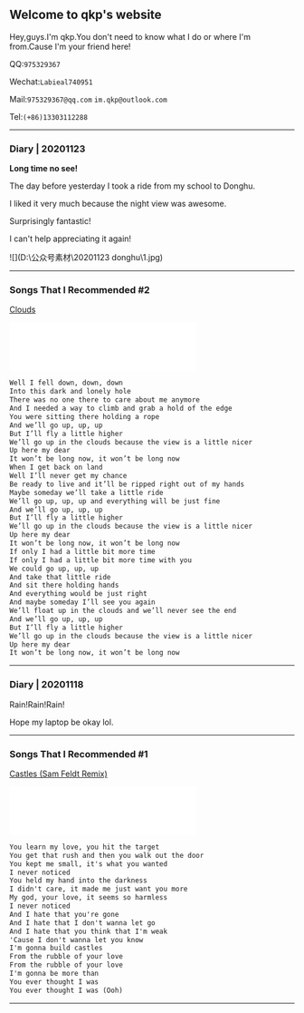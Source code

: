## Welcome to qkp's website

Hey,guys.I'm qkp.You don't need to know what I do or where I'm from.Cause I'm your friend here!

QQ:`975329367`

Wechat:`Labieal740951`

Mail:`975329367@qq.com`    `im.qkp@outlook.com`

Tel:`(+86)13303112288`


***********

### Diary | 20201123

**Long time no see!**


The day before yesterday I took a ride from my school to Donghu.


I liked it very much because the night view was awesome.


Surprisingly fantastic!


I can't help appreciating it again! 

![](D:\公众号素材\20201123 donghu\1.jpg)

**********

### Songs That I Recommended #2
[Clouds](https://music.163.com/song?id=26418207&userid=410950958)

<iframe frameborder="no" border="0" marginwidth="0" marginheight="0" width=330 height=86 src="//music.163.com/outchain/player?type=2&id=26418207&auto=1&height=66"></iframe>

```markdown
Well I fell down, down, down
Into this dark and lonely hole
There was no one there to care about me anymore
And I needed a way to climb and grab a hold of the edge
You were sitting there holding a rope
And we’ll go up, up, up
But I’ll fly a little higher
We’ll go up in the clouds because the view is a little nicer
Up here my dear
It won’t be long now, it won’t be long now
When I get back on land
Well I’ll never get my chance
Be ready to live and it’ll be ripped right out of my hands
Maybe someday we’ll take a little ride
We’ll go up, up, up and everything will be just fine
And we’ll go up, up, up
But I’ll fly a little higher
We’ll go up in the clouds because the view is a little nicer
Up here my dear
It won’t be long now, it won’t be long now
If only I had a little bit more time
If only I had a little bit more time with you
We could go up, up, up
And take that little ride
And sit there holding hands
And everything would be just right
And maybe someday I’ll see you again
We’ll float up in the clouds and we’ll never see the end
And we’ll go up, up, up
But I’ll fly a little higher
We’ll go up in the clouds because the view is a little nicer
Up here my dear
It won’t be long now, it won’t be long now
```

**********

### Diary | 20201118

Rain!Rain!Rain!

Hope my laptop be okay lol.

*********

### Songs That I Recommended #1
[Castles (Sam Feldt Remix)](https://music.163.com/song?id=1381738255&userid=410950958)

<iframe frameborder="no"
border="0" marginwidth="0" marginheight="0" width=330 height=86 
src="//music.163.com/outchain/player?type=2&id=1381738255&auto=1&height=66">
</iframe>

```markdown
You learn my love, you hit the target
You get that rush and then you walk out the door
You kept me small, it's what you wanted
I never noticed
You held my hand into the darkness
I didn't care, it made me just want you more
My god, your love, it seems so harmless
I never noticed
And I hate that you're gone
And I hate that I don't wanna let go
And I hate that you think that I'm weak
'Cause I don't wanna let you know
I'm gonna build castles
From the rubble of your love
From the rubble of your love
I'm gonna be more than
You ever thought I was
You ever thought I was (Ooh)
```
**********
